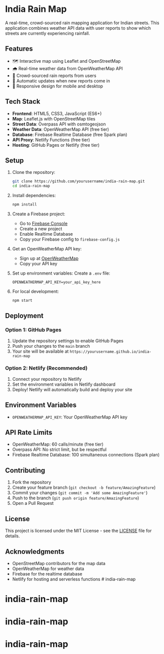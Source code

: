 # India Rain Map

A real-time, crowd-sourced rain mapping application for Indian streets. This application combines weather API data with user reports to show which streets are currently experiencing rainfall.

## Features

- 🗺️ Interactive map using Leaflet and OpenStreetMap
- 🌧️ Real-time weather data from OpenWeatherMap API
- 👥 Crowd-sourced rain reports from users
- 🔄 Automatic updates when new reports come in
- 📱 Responsive design for mobile and desktop

## Tech Stack

- **Frontend**: HTML5, CSS3, JavaScript (ES6+)
- **Map**: Leaflet.js with OpenStreetMap tiles
- **Street Data**: Overpass API with osmtogeojson
- **Weather Data**: OpenWeatherMap API (free tier)
- **Database**: Firebase Realtime Database (free Spark plan)
- **API Proxy**: Netlify Functions (free tier)
- **Hosting**: GitHub Pages or Netlify (free tier)

## Setup

1. Clone the repository:
   ```bash
   git clone https://github.com/yourusername/india-rain-map.git
   cd india-rain-map
   ```

2. Install dependencies:
   ```bash
   npm install
   ```

3. Create a Firebase project:
   - Go to [Firebase Console](https://console.firebase.google.com/)
   - Create a new project
   - Enable Realtime Database
   - Copy your Firebase config to `firebase-config.js`

4. Get an OpenWeatherMap API key:
   - Sign up at [OpenWeatherMap](https://openweathermap.org/api)
   - Copy your API key

5. Set up environment variables:
   Create a `.env` file:
   ```
   OPENWEATHERMAP_API_KEY=your_api_key_here
   ```

6. For local development:
   ```bash
   npm start
   ```

## Deployment

### Option 1: GitHub Pages

1. Update the repository settings to enable GitHub Pages
2. Push your changes to the `main` branch
3. Your site will be available at `https://yourusername.github.io/india-rain-map`

### Option 2: Netlify (Recommended)

1. Connect your repository to Netlify
2. Set the environment variables in Netlify dashboard
3. Deploy! Netlify will automatically build and deploy your site

## Environment Variables

- `OPENWEATHERMAP_API_KEY`: Your OpenWeatherMap API key

## API Rate Limits

- OpenWeatherMap: 60 calls/minute (free tier)
- Overpass API: No strict limit, but be respectful
- Firebase Realtime Database: 100 simultaneous connections (Spark plan)

## Contributing

1. Fork the repository
2. Create your feature branch (`git checkout -b feature/AmazingFeature`)
3. Commit your changes (`git commit -m 'Add some AmazingFeature'`)
4. Push to the branch (`git push origin feature/AmazingFeature`)
5. Open a Pull Request

## License

This project is licensed under the MIT License - see the [LICENSE](LICENSE) file for details.

## Acknowledgments

- OpenStreetMap contributors for the map data
- OpenWeatherMap for weather data
- Firebase for the realtime database
- Netlify for hosting and serverless functions # india-rain-map
# india-rain-map
# india-rain-map
# india-rain-map
